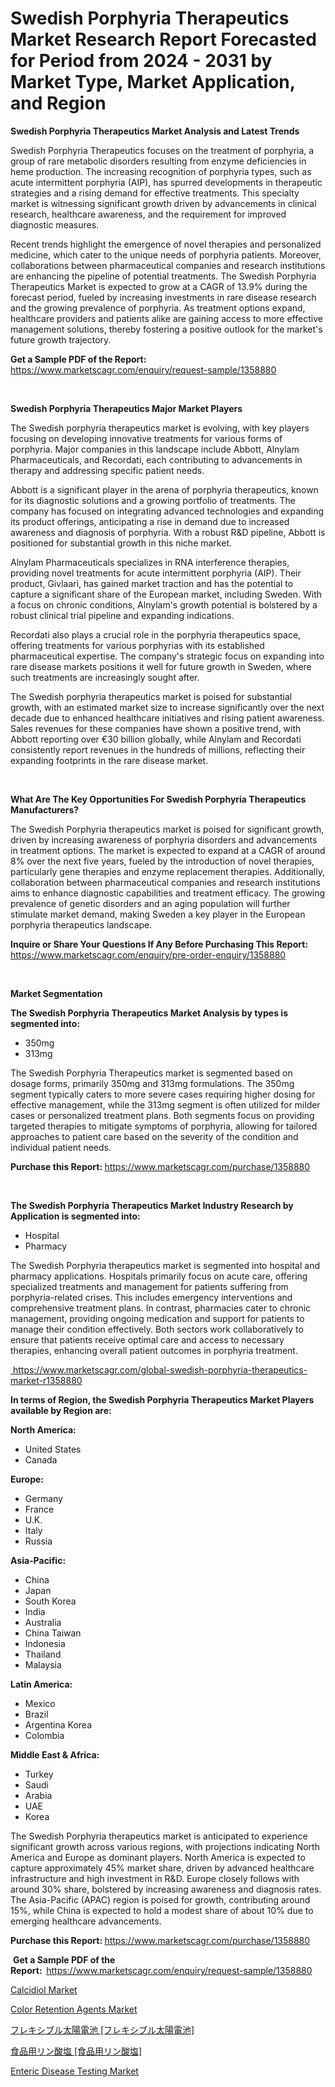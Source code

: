 <p><h1>Swedish Porphyria Therapeutics Market Research Report Forecasted for Period from 2024 -  2031 by Market Type, Market Application, and Region</h1></p><p><strong>Swedish Porphyria Therapeutics Market Analysis and Latest Trends</strong></p>
<p><p>Swedish Porphyria Therapeutics focuses on the treatment of porphyria, a group of rare metabolic disorders resulting from enzyme deficiencies in heme production. The increasing recognition of porphyria types, such as acute intermittent porphyria (AIP), has spurred developments in therapeutic strategies and a rising demand for effective treatments. This specialty market is witnessing significant growth driven by advancements in clinical research, healthcare awareness, and the requirement for improved diagnostic measures.</p><p>Recent trends highlight the emergence of novel therapies and personalized medicine, which cater to the unique needs of porphyria patients. Moreover, collaborations between pharmaceutical companies and research institutions are enhancing the pipeline of potential treatments. The Swedish Porphyria Therapeutics Market is expected to grow at a CAGR of 13.9% during the forecast period, fueled by increasing investments in rare disease research and the growing prevalence of porphyria. As treatment options expand, healthcare providers and patients alike are gaining access to more effective management solutions, thereby fostering a positive outlook for the market's future growth trajectory.</p></p>
<p><strong>Get a Sample PDF of the Report:&nbsp;</strong> <a href="https://www.marketscagr.com/enquiry/request-sample/1358880">https://www.marketscagr.com/enquiry/request-sample/1358880</a></p>
<p>&nbsp;</p>
<p><strong>Swedish Porphyria Therapeutics Major Market Players</strong></p>
<p><p>The Swedish porphyria therapeutics market is evolving, with key players focusing on developing innovative treatments for various forms of porphyria. Major companies in this landscape include Abbott, Alnylam Pharmaceuticals, and Recordati, each contributing to advancements in therapy and addressing specific patient needs.</p><p>Abbott is a significant player in the arena of porphyria therapeutics, known for its diagnostic solutions and a growing portfolio of treatments. The company has focused on integrating advanced technologies and expanding its product offerings, anticipating a rise in demand due to increased awareness and diagnosis of porphyria. With a robust R&D pipeline, Abbott is positioned for substantial growth in this niche market.</p><p>Alnylam Pharmaceuticals specializes in RNA interference therapies, providing novel treatments for acute intermittent porphyria (AIP). Their product, Givlaari, has gained market traction and has the potential to capture a significant share of the European market, including Sweden. With a focus on chronic conditions, Alnylam's growth potential is bolstered by a robust clinical trial pipeline and expanding indications.</p><p>Recordati also plays a crucial role in the porphyria therapeutics space, offering treatments for various porphyrias with its established pharmaceutical expertise. The company's strategic focus on expanding into rare disease markets positions it well for future growth in Sweden, where such treatments are increasingly sought after.</p><p>The Swedish porphyria therapeutics market is poised for substantial growth, with an estimated market size to increase significantly over the next decade due to enhanced healthcare initiatives and rising patient awareness. Sales revenues for these companies have shown a positive trend, with Abbott reporting over €30 billion globally, while Alnylam and Recordati consistently report revenues in the hundreds of millions, reflecting their expanding footprints in the rare disease market.</p></p>
<p>&nbsp;</p>
<p><strong>What Are The Key Opportunities For Swedish Porphyria Therapeutics Manufacturers?</strong></p>
<p><p>The Swedish Porphyria therapeutics market is poised for significant growth, driven by increasing awareness of porphyria disorders and advancements in treatment options. The market is expected to expand at a CAGR of around 8% over the next five years, fueled by the introduction of novel therapies, particularly gene therapies and enzyme replacement therapies. Additionally, collaboration between pharmaceutical companies and research institutions aims to enhance diagnostic capabilities and treatment efficacy. The growing prevalence of genetic disorders and an aging population will further stimulate market demand, making Sweden a key player in the European porphyria therapeutics landscape.</p></p>
<p><strong>Inquire or Share Your Questions If Any Before Purchasing This Report:</strong> <a href="https://www.marketscagr.com/enquiry/pre-order-enquiry/1358880">https://www.marketscagr.com/enquiry/pre-order-enquiry/1358880</a></p>
<p>&nbsp;</p>
<p><strong>Market Segmentation</strong></p>
<p><strong>The Swedish Porphyria Therapeutics Market Analysis by types is segmented into:</strong></p>
<p><ul><li>350mg</li><li>313mg</li></ul></p>
<p><p>The Swedish Porphyria Therapeutics market is segmented based on dosage forms, primarily 350mg and 313mg formulations. The 350mg segment typically caters to more severe cases requiring higher dosing for effective management, while the 313mg segment is often utilized for milder cases or personalized treatment plans. Both segments focus on providing targeted therapies to mitigate symptoms of porphyria, allowing for tailored approaches to patient care based on the severity of the condition and individual patient needs.</p></p>
<p><strong>Purchase this Report:&nbsp;</strong><a href="https://www.marketscagr.com/purchase/1358880">https://www.marketscagr.com/purchase/1358880</a></p>
<p>&nbsp;</p>
<p><strong>The Swedish Porphyria Therapeutics Market Industry Research by Application is segmented into:</strong></p>
<p><ul><li>Hospital</li><li>Pharmacy</li></ul></p>
<p><p>The Swedish Porphyria therapeutics market is segmented into hospital and pharmacy applications. Hospitals primarily focus on acute care, offering specialized treatments and management for patients suffering from porphyria-related crises. This includes emergency interventions and comprehensive treatment plans. In contrast, pharmacies cater to chronic management, providing ongoing medication and support for patients to manage their condition effectively. Both sectors work collaboratively to ensure that patients receive optimal care and access to necessary therapies, enhancing overall patient outcomes in porphyria treatment.</p></p>
<p><a href="https://www.marketscagr.com/global-swedish-porphyria-therapeutics-market-r1358880">&nbsp;https://www.marketscagr.com/global-swedish-porphyria-therapeutics-market-r1358880</a></p>
<p><strong>In terms of Region, the Swedish Porphyria Therapeutics Market Players available by Region are:</strong></p>
<p>
    <p> <strong> North America: </strong>
        <ul>
            <li>United States</li>
            <li>Canada</li>
        </ul>
        </p> 
    <p> <strong> Europe: </strong>
        <ul>
            <li>Germany</li>
            <li>France</li>
            <li>U.K.</li>
            <li>Italy</li>
            <li>Russia</li>
        </ul>
        </p> 
    <p> <strong> Asia-Pacific: </strong>
        <ul>
            <li>China</li>
            <li>Japan</li>
            <li>South Korea</li>
            <li>India</li>
            <li>Australia</li>
            <li>China Taiwan</li>
            <li>Indonesia</li>
            <li>Thailand</li>
            <li>Malaysia</li>
        </ul>
        </p> 
    <p> <strong> Latin America: </strong>
        <ul>
            <li>Mexico</li>
            <li>Brazil</li>
            <li>Argentina Korea</li>
            <li>Colombia</li>
        </ul>
        </p> 
    <p> <strong> Middle East & Africa: </strong>
        <ul>
            <li>Turkey</li>
            <li>Saudi</li>
            <li>Arabia</li>
            <li>UAE</li>
            <li>Korea</li>
        </ul>
    </p>
    </p>
<p><p>The Swedish Porphyria therapeutics market is anticipated to experience significant growth across various regions, with projections indicating North America and Europe as dominant players. North America is expected to capture approximately 45% market share, driven by advanced healthcare infrastructure and high investment in R&D. Europe closely follows with around 30% share, bolstered by increasing awareness and diagnosis rates. The Asia-Pacific (APAC) region is poised for growth, contributing around 15%, while China is expected to hold a modest share of about 10% due to emerging healthcare advancements.</p></p>
<p><strong>Purchase this Report: </strong><a href="https://www.marketscagr.com/purchase/1358880">https://www.marketscagr.com/purchase/1358880</a></p>
<p>&nbsp;<strong>Get a Sample PDF of the Report:&nbsp;&nbsp;</strong><a href="https://www.marketscagr.com/enquiry/request-sample/1358880">https://www.marketscagr.com/enquiry/request-sample/1358880</a></p>
<p><strong></strong></p>
<p><p><a href="https://issuu.com/reportprime-2/docs/calcidiol-market-size-2030.pptx_8c24e29e2c8aa4">Calcidiol Market</a></p><p><a href="https://issuu.com/reportprime-2/docs/color-retention-agents-market-size-_a13b9af33b62d9">Color Retention Agents Market</a></p><p><a href="https://medium.com/@vadkqfca47/flexible-pv-cell-flexible-solar-cell-ac8a59283e74">フレキシブル太陽電池 [フレキシブル太陽電池]</a></p><p><a href="https://medium.com/@vadkqfca47/%E9%A3%9F%E5%93%81%E7%94%A8%E3%83%AA%E3%83%B3%E9%85%B8%E5%A1%A9-%E9%A3%9F%E5%93%81%E3%82%B0%E3%83%AC%E3%83%BC%E3%83%89%E3%83%AA%E3%83%B3%E9%85%B8%E5%A1%A9-%E5%B8%82%E5%A0%B4%E8%A6%8F%E6%A8%A1-%E3%82%B7%E3%82%A7%E3%82%A2%E5%8F%8A%E3%81%B3%E3%83%88%E3%83%AC%E3%83%B3%E3%83%89%E5%88%86%E6%9E%90%E3%83%AC%E3%83%9D%E3%83%BC%E3%83%88-%E8%A3%BD%E5%93%81%E5%88%A5-stpp-shmp-sapp-tspp-%E3%81%8A%E3%82%88%E3%81%B3%E3%82%BB%E3%82%B0%E3%83%A1%E3%83%B3%E3%83%88%E4%BA%88%E6%B8%AC-2024-2031-4588ae90eefb">食品用リン酸塩 [食品用リン酸塩]</a></p><p><a href="https://www.linkedin.com/pulse/how-regional-global-trends-shaping-enteric-disease-testing-ixxke?trackingId=JTR64byvRUmiql93I5tkfw%3D%3D">Enteric Disease Testing Market</a></p></p>